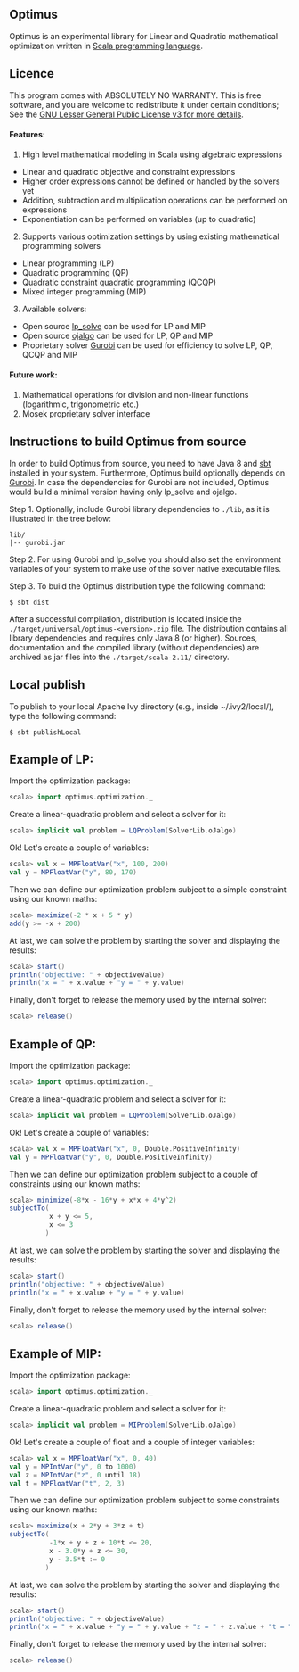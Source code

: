 ## Optimus

Optimus is an experimental library for Linear and Quadratic mathematical optimization written in [Scala programming language](http://scala-lang.org).

## Licence 

This program comes with ABSOLUTELY NO WARRANTY. This is free software, and you are welcome to redistribute it under certain conditions; See the [GNU Lesser General Public License v3 for more details](http://www.gnu.org/licenses/lgpl-3.0.en.html).

#### Features:
1. High level mathematical modeling in Scala using algebraic expressions
  * Linear and quadratic objective and constraint expressions
  * Higher order expressions cannot be defined or handled by the solvers yet
  * Addition, subtraction and multiplication operations can be performed on expressions
  * Exponentiation can be performed on variables (up to quadratic)
2. Supports various optimization settings by using existing mathematical programming solvers
  * Linear programming (LP)
  * Quadratic programming (QP)
  * Quadratic constraint quadratic programming (QCQP)
  * Mixed integer programming (MIP)
3. Available solvers:
  * Open source [lp_solve](http://sourceforge.net/projects/lpsolve/) can be used for LP and MIP
  * Open source [ojalgo](http://ojalgo.org/) can be used for LP, QP and MIP
  * Proprietary solver [Gurobi](http://www.gurobi.com/) can be used for efficiency to solve LP, QP, QCQP and MIP

#### Future work:
1. Mathematical operations for division and non-linear functions (logarithmic, trigonometric etc.)
2. Mosek proprietary solver interface

## Instructions to build Optimus from source

In order to build Optimus from source, you need to have Java 8 and [sbt](http://www.scala-sbt.org/) installed in your system. Furthermore, Optimus build optionally depends on [Gurobi](http://www.gurobi.com/). In case the dependencies for Gurobi are not included, Optimus would build a minimal version having only lp_solve and ojalgo. 

Step 1. Optionally, include Gurobi library dependencies to `./lib`, as it is illustrated in the tree below:

```
lib/
|-- gurobi.jar
```

Step 2. For using Gurobi and lp_solve you should also set the environment variables of your system to make use of the solver native executable files.

Step 3. To build the Optimus distribution type the following command:

```
$ sbt dist
```

After a successful compilation, distribution is located inside the `./target/universal/optimus-<version>.zip` file. The distribution contains all library dependencies and requires only Java 8 (or higher). Sources, documentation and the compiled library (without dependencies) are archived as jar files into the `./target/scala-2.11/` directory.
	

## Local publish	
To publish to your local Apache Ivy directory (e.g., inside ~/.ivy2/local/), type the following command:

```
$ sbt publishLocal
```

## Example of LP:

Import the optimization package:

```scala
scala> import optimus.optimization._
```

Create a linear-quadratic problem and select a solver for it:

```scala
scala> implicit val problem = LQProblem(SolverLib.oJalgo)
```

Ok! Let's create a couple of variables:

```scala
scala> val x = MPFloatVar("x", 100, 200)
val y = MPFloatVar("y", 80, 170)
```

Then we can define our optimization problem subject to a simple constraint using our known maths:

```scala
scala> maximize(-2 * x + 5 * y)
add(y >= -x + 200)
```

At last, we can solve the problem by starting the solver and displaying the results:

```scala
scala> start()
println("objective: " + objectiveValue)
println("x = " + x.value + "y = " + y.value)
```

Finally, don't forget to release the memory used by the internal solver:

```scala
scala> release()
```

## Example of QP:

Import the optimization package:

```scala
scala> import optimus.optimization._
```

Create a linear-quadratic problem and select a solver for it:

```scala
scala> implicit val problem = LQProblem(SolverLib.oJalgo)
```

Ok! Let's create a couple of variables:
```scala
scala> val x = MPFloatVar("x", 0, Double.PositiveInfinity)
val y = MPFloatVar("y", 0, Double.PositiveInfinity)
```      

Then we can define our optimization problem subject to a couple of constraints using our known maths:

```scala
scala> minimize(-8*x - 16*y + x*x + 4*y^2)
subjectTo(
          x + y <= 5,
          x <= 3
         )
```

At last, we can solve the problem by starting the solver and displaying the results:

```scala
scala> start()
println("objective: " + objectiveValue)
println("x = " + x.value + "y = " + y.value)
```      

Finally, don't forget to release the memory used by the internal solver:

```scala
scala> release()
```

## Example of MIP:

Import the optimization package:

```scala
scala> import optimus.optimization._
```

Create a linear-quadratic problem and select a solver for it:

```scala
scala> implicit val problem = MIProblem(SolverLib.oJalgo)
```

Ok! Let's create a couple of float and a couple of integer variables:
```scala
scala> val x = MPFloatVar("x", 0, 40)
val y = MPIntVar("y", 0 to 1000)
val z = MPIntVar("z", 0 until 18)
val t = MPFloatVar("t", 2, 3)
``` 

Then we can define our optimization problem subject to some constraints using our known maths:

```scala
scala> maximize(x + 2*y + 3*z + t)
subjectTo(
          -1*x + y + z + 10*t <= 20,
          x - 3.0*y + z <= 30,
          y - 3.5*t := 0
         )
```

At last, we can solve the problem by starting the solver and displaying the results:

```scala
scala> start()
println("objective: " + objectiveValue)
println("x = " + x.value + "y = " + y.value + "z = " + z.value + "t = " + t.value)
```

Finally, don't forget to release the memory used by the internal solver:

```scala
scala> release()
```
